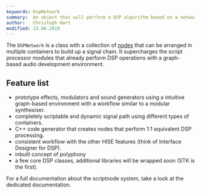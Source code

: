 ```yaml
---
keywords: DspNetwork
summary:  An object that will perform a DSP algorithm based on a network of nodes.
author:   Christoph Hart
modified: 23.06.2019
---
```

  
The `DSPNetwork` is a class with a collection of [nodes](/scripting/scripting-api/node) that can be arranged in multiple containers to build up a signal chain. 
It supercharges the script processor modules that already perform DSP operations with a graph-based audio development environment.

## Feature list

- prototype effects, modulators and sound generators using a intuitive graph-based environment with a workflow similar to a modular synthesiser.
- completely scriptable and dynamic signal path using different types of containers.
- C++ code generator that creates nodes that perform 1:1 equivalent DSP processing.
- consistent workflow with the other HISE features (think of Interface Designer for DSP).
- inbuilt concept of polyphony
- a few core DSP classes, additional libraries will be wrapped soon (STK is the first).

For a full documentation about the scriptnode system, take a look at the dedicated documentation.